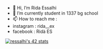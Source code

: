 - 👋 Hi, I’m Rida Essalhi
- 🌱 I’m currently student in 1337 bg school
- 📫 How to reach me :
- instagram : rida__ex
- facebook : Ridà ES
<!---
resalhi/resalhi is a ✨ special ✨ repository because its `README.md` (this file) appears on your GitHub profile.
You can click the Preview link to take a look at your changes.
--->
[![ressalhi's 42 stats](https://badge42.vercel.app/api/v2/cl3u4v8qb002609l9ld1bkoup/stats?cursusId=21&coalitionId=79)](https://github.com/JaeSeoKim/badge42)
